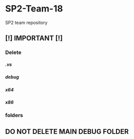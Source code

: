 # SP2-Team-18
SP2 team repository

## [!] IMPORTANT [!]
### Delete
##### .vs
##### debug
##### x64
##### x86
### folders
## DO NOT DELETE MAIN DEBUG FOLDER
